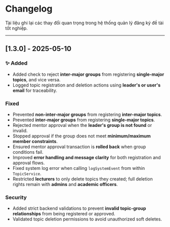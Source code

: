 #  Changelog

Tài liệu ghi lại các thay đổi quan trọng trong hệ thống quản lý đăng ký đề tài tốt nghiệp.

---

## [1.3.0] - 2025-05-10

### ✨ Added
- Added check to reject **inter-major groups** from registering **single-major topics**, and vice versa.
- Logged topic registration and deletion actions using **leader's or user's email** for traceability.

###  Fixed
- Prevented **non-inter-major groups** from registering **inter-major topics**.
- Prevented **inter-major groups** from registering **single-major topics**.
- Rejected mentor approval when the **leader's group is not found** or invalid.
- Stopped approval if the group does not meet **minimum/maximum member constraints**.
- Ensured mentor approval transaction is **rolled back** when group conditions fail.
- Improved **error handling and message clarity** for both registration and approval flows.
- Fixed system log error when calling `logSystemEvent` from within `TopicService`.
- Restricted **lecturers** to only delete topics they created; full deletion rights remain with **admins** and **academic officers**.

###  Security
- Added strict backend validations to prevent **invalid topic-group relationships** from being registered or approved.
- Validated topic deletion permissions to avoid unauthorized soft deletes.



